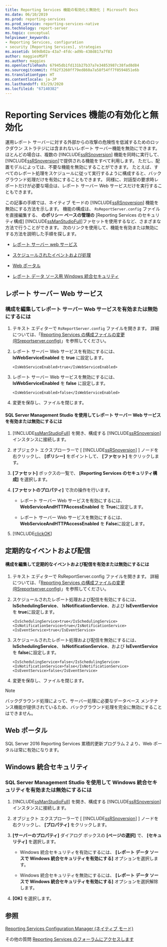 ```yaml
---
title: Reporting Services 機能の有効化と無効化 | Microsoft Docs
ms.date: 06/10/2019
ms.prod: reporting-services
ms.prod_service: reporting-services-native
ms.technology: report-server
ms.topic: conceptual
helpviewer_keywords:
- Reporting Services, configuration
- security [Reporting Services], strategies
ms.assetid: b69db02a-43a7-4fdc-ad9b-438d817a7f83
author: maggiesMSFT
ms.author: maggies
ms.openlocfilehash: 67945db1fd131b27b37a7e34853987c38fad8d84
ms.sourcegitcommit: ff82f3260ff79ed860a7a58f54ff7f0594851e6b
ms.translationtype: HT
ms.contentlocale: ja-JP
ms.lasthandoff: 03/29/2020
ms.locfileid: "67140382"
---
```

# <a name="turn-reporting-services-features-on-or-off"></a>Reporting Services 機能の有効化と無効化
  運用レポート サーバーに対する外部からの攻撃の危険性を低減するためのロックダウン ストラテジには含まれないレポート サーバー機能を無効にできます。 ほとんどの場合は、複数の [!INCLUDE[ssRSnoversion](../../includes/ssrsnoversion-md.md)] 機能を同時に実行して、 [!INCLUDE[ssRSnoversion](../../includes/ssrsnoversion-md.md)]で提供される機能をすべて利用します。 ただし、配置モデルによっては、不要な機能を無効にすることができます。 たとえば、すべてのレポート処理をスケジュールに従って実行するように構成すると、バックグラウンド処理だけを有効にすることもできます。 同様に、対話型の要求時レポートだけが必要な場合は、レポート サーバー Web サービスだけを実行することもできます。  
  
 この記事の手順では、ネイティブ モードの [!INCLUDE[ssRSnoversion](../../includes/ssrsnoversion-md.md)] 機能を無効にする方法を示します。 機能の構成は、 `RsReportServer.config` ファイルを直接編集する、 **のポリシー ベースの管理の** [Reporting Services のセキュリティ構成] [!INCLUDE[ssManStudioFull](../../includes/ssmanstudiofull-md.md)]ファセットを使用するなど、さまざまな方法で行うことができます。 次のリンクを使用して、機能を有効または無効にする方法を説明した手順を探します。  
  
-   [レポート サーバー web サービス](#RSWebSvc)  
  
-   [スケジュールされたイベントおよび処理](#Sched)  
  
-   [Web ポータル](#WebPortal)  
  
-   [レポート データ ソース用 Windows 統合セキュリティ](#WinIntSec)  
  
##  <a name="report-server-web-service"></a><a name="RSWebSvc"></a> レポート サーバー Web サービス  
  
### <a name="to-turn-on-or-off-the-report-server-web-service-by-editing-configuration"></a>構成を編集してレポート サーバー Web サービスを有効または無効にするには  
  
1.  テキスト エディターで `RsReportServer.config` ファイルを開きます。 詳細については、「[Reporting Services の構成ファイルの変更 &#40;RSreportserver.config&#41;](../../reporting-services/report-server/modify-a-reporting-services-configuration-file-rsreportserver-config.md)」を参照してください。  
  
2.  レポート サーバー Web サービスを有効にするには、**IsWebServiceEnabled** を **true** に設定します。  
  
    ```  
    <IsWebServiceEnabled>true</IsWebServiceEnabled>  
    ```  
  
3.  レポート サーバー Web サービスを無効にするには、**IsWebServiceEnabled** を **false** に設定します。  
  
    ```  
    <IsWebServiceEnabled>false</IsWebServiceEnabled>  
    ```  
  
4.  変更を保存し、ファイルを閉じます。  
  
#### <a name="to-turn-on-or-off-the-report-server-web-service-by-using-sql-server-management-studio"></a>SQL Server Management Studio を使用してレポート サーバー Web サービスを有効または無効にするには  
  
1.  [!INCLUDE[ssManStudioFull](../../includes/ssmanstudiofull-md.md)] を開き、構成する [!INCLUDE[ssRSnoversion](../../includes/ssrsnoversion-md.md)] インスタンスに接続します。  
  
2.  オブジェクト エクスプローラーで [ [!INCLUDE[ssRSnoversion](../../includes/ssrsnoversion-md.md)] ] ノードを右クリックし、 **[ポリシー]** をポイントして、 **[ファセット]** をクリックします。  
  
3.  **[ファセット]** ボックスの一覧で、 **[Reporting Services のセキュリティ構成]** を選択します。  
  
4.  **[ファセットのプロパティ]** で次の操作を行います。  
  
    -   レポート サーバー Web サービスを有効にするには、 **WebServiceAndHTTPAccessEnabled** を **True**に設定します。  
  
    -   レポート サーバー Web サービスを無効にするには、 **WebServiceAndHTTPAccessEnabled** を **False**に設定します。  
  
5.  [!INCLUDE[clickOK](../../includes/clickok-md.md)]  
  
##  <a name="scheduled-events-and-delivery"></a><a name="Sched"></a> 定期的なイベントおよび配信  
  
#### <a name="to-turn-on-or-off-scheduled-events-and-delivery-by-editing-configuration"></a>構成を編集して定期的なイベントおよび配信を有効または無効にするには  
  
1.  テキスト エディターで RsReportServer.config ファイルを開きます。 詳細については、「[Reporting Services の構成ファイルの変更 &#40;RSreportserver.config&#41;](../../reporting-services/report-server/modify-a-reporting-services-configuration-file-rsreportserver-config.md)」を参照してください。  
  
2.  スケジュールされたレポート処理および配信を有効にするには、 **IsSchedulingService**、 **IsNotificationService**、および **IsEventService** を **true**に設定します。  
  
    ```  
    <IsSchedulingService>true</IsSchedulingService>  
    <IsNotificationService>true</IsNotificationService>  
    <IsEventService>true</IsEventService>  
    ```  
  
3.  スケジュールされたレポート処理および配信を無効にするには、 **IsSchedulingService**、 **IsNotificationService**、および **IsEventService** を **false**に設定します。  
  
    ```  
    <IsSchedulingService>false</IsSchedulingService>  
    <IsNotificationService>false</IsNotificationService>  
    <IsEventService>false</IsEventService>  
    ```  
  
4.  変更を保存し、ファイルを閉じます。  
  
> [!NOTE]  
>  バックグラウンド処理によって、サーバー処理に必要なデータベース メンテナンス機能が提供されているため、バックグラウンド処理を完全に無効にすることはできません。  
  
##  <a name="web-portal"></a><a name="WebPortal"></a> Web ポータル
  
SQL Server 2016 Reporting Services 累積的更新プログラム 2 より、Web ポータルは常に有効になります。
  
##  <a name="windows-integrated-security"></a><a name="WinIntSec"></a> Windows 統合セキュリティ  
  
### <a name="to-turn-on-or-off-windows-integrated-security-by-using-sql-server-management-studio"></a>SQL Server Management Studio を使用して Windows 統合セキュリティを有効または無効にするには  
  
1.  [!INCLUDE[ssManStudioFull](../../includes/ssmanstudiofull-md.md)] を開き、構成する [!INCLUDE[ssRSnoversion](../../includes/ssrsnoversion-md.md)] インスタンスに接続します。  
  
2.  オブジェクト エクスプローラーで [ [!INCLUDE[ssRSnoversion](../../includes/ssrsnoversion-md.md)] ] ノードを右クリックし、 **[プロパティ]** をクリックします。  
  
3.  **[サーバーのプロパティ]** ダイアログ ボックスの **[ページの選択]** で、 **[セキュリティ]** を選択します。  
  
    -   Windows 統合セキュリティを有効にするには、 **[レポート データ ソースで Windows 統合セキュリティを有効にする]** オプションを選択します。  
  
    -   Windows 統合セキュリティを無効にするには、 **[レポート データ ソースで Windows 統合セキュリティを有効にする]** オプションを選択解除します。  
  
4.  **[OK]** を選択します。  
  
## <a name="see-also"></a>参照  
[Reporting Services Configuration Manager (ネイティブ モード)](../install-windows/reporting-services-configuration-manager-native-mode.md)

 その他の質問 [Reporting Services のフォーラムにアクセスします](https://go.microsoft.com/fwlink/?LinkId=620231)
  
